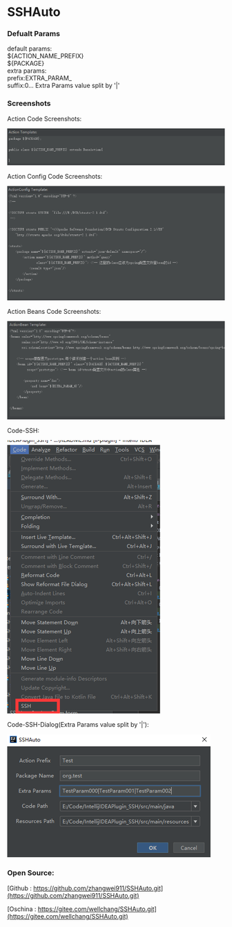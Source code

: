 # SSHAuto

### Defualt Params

default params:<br>
${ACTION_NAME_PREFIX}<br>
${PACKAGE}<br>
extra params:<br>
prefix:EXTRA_PARAM_<br>
suffix:0...
Extra Params value split by '|'

### Screenshots

Action Code Screenshots:

![Image of Action](Screenshots/Action.png)

Action Config Code Screenshots:

![Image of Config](Screenshots/Config.png)

Action Beans Code Screenshots:

![Image of Beans](Screenshots/Beans.png)

Code-SSH:

![Image of Code-SSH](Screenshots/Code-SSH.png)

Code-SSH-Dialog(Extra Params value split by '|'):

![Image of Code-SSH-Dialog](Screenshots/Code-SSH-Dialog.png)

### Open Source:

[Github : https://github.com/zhangwei911/SSHAuto.git](https://github.com/zhangwei911/SSHAuto.git)

[Oschina : https://gitee.com/wellchang/SSHAuto.git](https://gitee.com/wellchang/SSHAuto.git)
